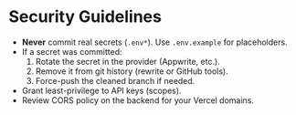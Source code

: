 # Security Guidelines

- **Never** commit real secrets (`.env*`). Use `.env.example` for placeholders.
- If a secret was committed:
  1. Rotate the secret in the provider (Appwrite, etc.).
  2. Remove it from git history (rewrite or GitHub tools).
  3. Force-push the cleaned branch if needed.
- Grant least-privilege to API keys (scopes).
- Review CORS policy on the backend for your Vercel domains.
